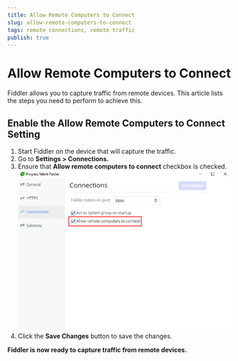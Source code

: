 ```yaml
---
title: Allow Remote Computers to Connect
slug: allow-remote-computers-to-connect
tags: remote connections, remote traffic
publish: true
---
```


# Allow Remote Computers to Connect
Fiddler allows you to capture traffic from remote devices. This article lists the steps you need to perform to achieve this.

## Enable the Allow Remote Computers to Connect Setting 

1. Start Fiddler on the device that will capture the traffic.
2. Go to __Settings > Connections.__
3. Ensure that __Allow remote computers to connect__ checkbox is checked.
![Allow Remote Connections Setting](../../../images/allow-remote-connections-setting.png)
4. Click the __Save Changes__ button to save the changes.

__Fiddler is now ready to capture traffic from remote devices.__